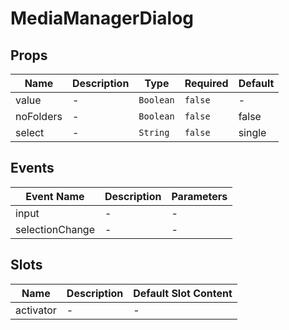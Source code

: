 # MediaManagerDialog

## Props

<!-- @vuese:MediaManagerDialog:props:start -->

|Name|Description|Type|Required|Default|
|---|---|---|---|---|
|value|-|`Boolean`|`false`|-|
|noFolders|-|`Boolean`|`false`|false|
|select|-|`String`|`false`|single|

<!-- @vuese:MediaManagerDialog:props:end -->


## Events

<!-- @vuese:MediaManagerDialog:events:start -->

|Event Name|Description|Parameters|
|---|---|---|
|input|-|-|
|selectionChange|-|-|

<!-- @vuese:MediaManagerDialog:events:end -->


## Slots

<!-- @vuese:MediaManagerDialog:slots:start -->

|Name|Description|Default Slot Content|
|---|---|---|
|activator|-|-|

<!-- @vuese:MediaManagerDialog:slots:end -->


